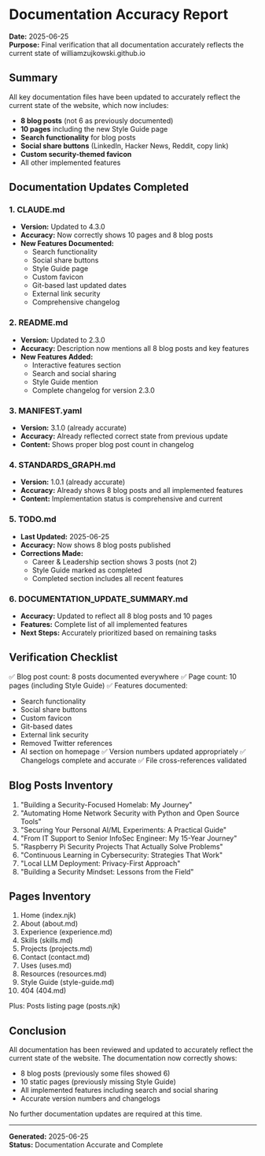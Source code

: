 # Documentation Accuracy Report

**Date:** 2025-06-25  
**Purpose:** Final verification that all documentation accurately reflects the current state of williamzujkowski.github.io

## Summary

All key documentation files have been updated to accurately reflect the current state of the website, which now includes:
- **8 blog posts** (not 6 as previously documented)
- **10 pages** including the new Style Guide page
- **Search functionality** for blog posts
- **Social share buttons** (LinkedIn, Hacker News, Reddit, copy link)
- **Custom security-themed favicon**
- All other implemented features

## Documentation Updates Completed

### 1. CLAUDE.md
- **Version:** Updated to 4.3.0
- **Accuracy:** Now correctly shows 10 pages and 8 blog posts
- **New Features Documented:**
  - Search functionality
  - Social share buttons
  - Style Guide page
  - Custom favicon
  - Git-based last updated dates
  - External link security
  - Comprehensive changelog

### 2. README.md
- **Version:** Updated to 2.3.0
- **Accuracy:** Description now mentions all 8 blog posts and key features
- **New Features Added:**
  - Interactive features section
  - Search and social sharing
  - Style Guide mention
  - Complete changelog for version 2.3.0

### 3. MANIFEST.yaml
- **Version:** 3.1.0 (already accurate)
- **Accuracy:** Already reflected correct state from previous update
- **Content:** Shows proper blog post count in changelog

### 4. STANDARDS_GRAPH.md
- **Version:** 1.0.1 (already accurate)
- **Accuracy:** Already shows 8 blog posts and all implemented features
- **Content:** Implementation status is comprehensive and current

### 5. TODO.md
- **Last Updated:** 2025-06-25
- **Accuracy:** Now shows 8 blog posts published
- **Corrections Made:**
  - Career & Leadership section shows 3 posts (not 2)
  - Style Guide marked as completed
  - Completed section includes all recent features

### 6. DOCUMENTATION_UPDATE_SUMMARY.md
- **Accuracy:** Updated to reflect all 8 blog posts and 10 pages
- **Features:** Complete list of all implemented features
- **Next Steps:** Accurately prioritized based on remaining tasks

## Verification Checklist

✅ Blog post count: 8 posts documented everywhere
✅ Page count: 10 pages (including Style Guide)
✅ Features documented:
  - Search functionality
  - Social share buttons
  - Custom favicon
  - Git-based dates
  - External link security
  - Removed Twitter references
  - AI section on homepage
✅ Version numbers updated appropriately
✅ Changelogs complete and accurate
✅ File cross-references validated

## Blog Posts Inventory

1. "Building a Security-Focused Homelab: My Journey"
2. "Automating Home Network Security with Python and Open Source Tools"
3. "Securing Your Personal AI/ML Experiments: A Practical Guide"
4. "From IT Support to Senior InfoSec Engineer: My 15-Year Journey"
5. "Raspberry Pi Security Projects That Actually Solve Problems"
6. "Continuous Learning in Cybersecurity: Strategies That Work"
7. "Local LLM Deployment: Privacy-First Approach"
8. "Building a Security Mindset: Lessons from the Field"

## Pages Inventory

1. Home (index.njk)
2. About (about.md)
3. Experience (experience.md)
4. Skills (skills.md)
5. Projects (projects.md)
6. Contact (contact.md)
7. Uses (uses.md)
8. Resources (resources.md)
9. Style Guide (style-guide.md)
10. 404 (404.md)

Plus: Posts listing page (posts.njk)

## Conclusion

All documentation has been reviewed and updated to accurately reflect the current state of the website. The documentation now correctly shows:
- 8 blog posts (previously some files showed 6)
- 10 static pages (previously missing Style Guide)
- All implemented features including search and social sharing
- Accurate version numbers and changelogs

No further documentation updates are required at this time.

---

**Generated:** 2025-06-25  
**Status:** Documentation Accurate and Complete